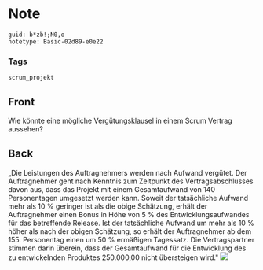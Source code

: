 # Note
```
guid: b*zb!;N0,o
notetype: Basic-02d89-e0e22
```

### Tags
```
scrum_projekt
```

## Front
Wie könnte eine mögliche Vergütungsklausel in einem Scrum Vertrag aussehen?

## Back
„Die Leistungen des Auftragnehmers werden nach Aufwand vergütet.
Der Auftragnehmer geht nach Kenntnis zum Zeitpunkt des
Vertragsabschlusses davon aus, dass das Projekt mit einem
Gesamtaufwand von 140 Personentagen umgesetzt werden kann. Soweit
der tatsächliche Aufwand mehr als 10 % geringer ist als die obige
Schätzung, erhält der Auftragnehmer einen Bonus in Höhe von 5 % des
Entwicklungsaufwandes für das betreffende Release. Ist der
tatsächliche Aufwand um mehr als 10 % höher als nach der obigen
Schätzung, so erhält der Auftragnehmer ab dem 155. Personentag
einen um 50 % ermäßigen Tagessatz. Die Vertragspartner stimmen
darin überein, dass der Gesamtaufwand für die Entwicklung des zu
entwickelnden Produktes 250.000,00 nicht übersteigen wird."
<img src="paste-6a80b27c587dd65bf005c976dd0a2b887f2259db.jpg">
